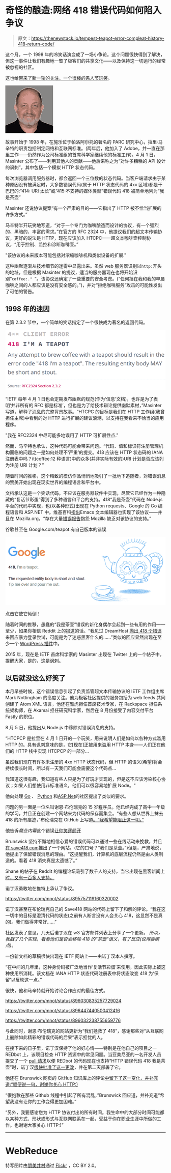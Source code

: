 # 奇怪的酿造:网络 418 错误代码如何陷入争议

> 原文：<https://thenewstack.io/tempest-teapot-error-compleat-history-418-return-code/>

这个月，一个 1998 年的冷笑话演变成了一场小争论。这个问题很快得到了解决，但这一事件让我们有趣地一瞥了极客们的共享文化——以及保持这一切运行的经常被忽视的社区。

这也给[带来了新一轮的关注，一个很棒的愚人节玩笑](https://www.ietf.org/rfc/rfc2324.txt)。

![](img/7b5a27365c53565384538d45aaad08f9.png)

故事开始于 1998 年，在施乐位于帕洛阿尔托的著名的 PARC 研究中心，拉里·马辛特的职责包括制定网络和互联网标准。(两年后，他加入了 Adobe，并一直在那里工作——仍然作为公司标准组的首席科学家继续他的标准工作)。4 月 1 日，Masinter 公布了——利用其他人的贡献——他后来称之为“对许多糟糕的 API 设计的讽刺”，其中包括一个模拟 HTTP 状态代码。

每次浏览器调用服务器时，都会返回一个三位数的状态代码。当客户端请求由于某种原因没有被满足时，大多数错误代码(属于 HTTP 状态代码的 4xx 区域)都是干巴巴的:“414: URI 太长”或“415:不支持的媒体类型”错误代码 418 被简单地列为“我是茶壶”

Masinter 还说协议提案“有一个严肃的目的——它指出了 HTTP 被不恰当扩展的许多方式。”

马辛特半开玩笑地写道，“对于一个专门为咖啡酿造而设计的协议，有一个强烈的、黑暗的、丰富的需求。”在官方的 RFC 2324 中，他提议我们的超文本传输协议，更好的说法是 HTTP，现在应该加入 HTCPC——超文本咖啡壶控制协议，“用于控制、监控和诊断咖啡壶。”

"该协议的未来版本可能包括对浓缩咖啡机和类似设备的扩展."

这种幽默逐渐从技术细节的迷雾中显露出来。虽然 web 服务器识别以`http:`开头的地址，但是根据 Masinter 的提议，适当的服务器现在也将开始识别“`coffee:." `”。该协议还确定了一些重要的安全考虑。(“任何挡在我和我的早晨咖啡之间的人都应该是没有安全感的。”)，并对“拒绝咖啡服务”攻击的可能性发出了可怕的警告。

## 1998 年的迷因

在第 2.3.2 节中，一个简单的笑话指定了一个很快成为著名的返回代码。

[![Teapot error screenshot](img/686fc2a101da496003cfd2b5123840a9.png)](https://httpstatuses.com/418)

“IETF 每年 4 月 1 日也会定期发布幽默的规范(作为‘信息’文档)，也许是为了表明‘并非所有的 RFC 都是标准’，但也是为了给技术辩论提供幽默素材，”Masinter 写道，解释了[消息](https://masinter.blogspot.com/2011/12/http-status-cat-418-i-teapot.html)的完整背景故事。“HTCPC 的目标是我们在 HTTP 工作组(我曾担任主席)中看到的对 HTTP 进行扩展的建议浪潮，以支持在我看来不恰当的应用程序。

"我在 RFC2324 中尽可能多地误用了 HTTP 可扩展性点."

然而，马辛特也承认，这种代码可能会带来问题。“代码、值和标识符注册管理机构面临的问题之一是如何处理不‘严重’的提交。418 应该在 HTTP 状态码的 IANA 注册表中吗？it(coffee:12 种语言)中的众多(并非实际有效的)URI 计划是否应该列为注册 URI 计划？”

随着时间的推移，这个精致的模仿作品悄悄地吸引了一批地下追随者，对错误消息的赞美开始出现在现实世界的编程语言和平台中。

文档承认这是一个笑话代码，不应该在服务器软件中实现，尽管它已经作为一种隐藏的“复活节彩蛋”得到了多种语言和平台的支持。418“我是茶壶”代码在 Node.js 平台的代码中实现，也(以各种形式)出现在 Python requests、Google 的 Go 编程语言和 ASP.NET 中。维基百科[指出](https://en.wikipedia.org/wiki/Hyper_Text_Coffee_Pot_Control_Protocol)Emacs 文本编辑器也实现了该协议——并且在 Mozilla.org，“存在大量[错误报告](https://bugzilla.mozilla.org/show_bug.cgi?id=46647)抱怨 Mozilla 缺乏对该协议的支持。”

谷歌甚至在 Google.com/teapot.有自己版本的错误

[![Google version of the 418 error I'm a teapot](img/9bdf1702b74b207ee286a6286f9fead5.png)](https://www.google.com/teapot)

点击它使它倾倒！

随着时间的推移，愚蠢的“我是茶壶”错误的新化身偶尔会起到一些有用的作用——至少，如果你相信 Reddit 上的[报道](https://www.reddit.com/r/webdev/comments/6t4lrm/we_did_it_reddit_http_error_code_418_im_a_teapot/dli3109/)的话。“我见过 DreamHost [抛出 418 个错误](http://duncanlock.net/blog/2016/03/22/finally-figured-out-my-mysterious-418unused-http-status-code-dreamhost/)来回应暴力登录尝试，可能是为了迷惑黑客什么的……”类似的回应显然出现在至少一个 [WordPress 插件](https://wordpress.stackexchange.com/questions/103089/why-better-wp-security-plugin-returns-418-im-a-teapot-error)中。

2015 年，现在是 IETF 首席科学家的 Masinter 出现在 Twitter 上的一个帖子中，提醒大家，是的，这是讽刺。

## 以后就没这么好笑了

本月早些时候，这个错误信息引起了负责监管超文本传输协议的 IETF 工作组主席 Mark Nottingham 的高度关注。他为极客社区提供的服务包括为 web feeds 共同创建了 Atom XML 语言，他还在雅虎担任首席技术专家，在 Rackspace 担任系统架构师，在 Akamai 担任研究科学家，然后在 8 月份接受了内容交付平台 Fastly 的职位。

8 月 5 日，他提出从 Node.js 中移除对错误消息的支持。

“HTCPCP 是拉里在 4 月 1 日开的一个玩笑，用来说明人们是如何以各种方式滥用 HTTP 的。具有讽刺意味的是，它[现在]正被用来滥用 HTTP 本身——人们正在他们的 HTTP 栈中实现 HTCPCP 的一部分…

虽然我们现在有许多未注册的 4xx HTTP 状态代码，但 HTTP 的语义(希望)将会持续很长时间，所以有一天我们可能会需要这个代码点…

我知道这很有趣，我知道有些人只是为了好玩才实现的，但是这不应该污染核心协议；如果人们想使用非标准语义，他们可以很容易地扩展 Node。"

他向处理 [Go](https://github.com/golang/go/issues/21326#issue-248234750) 、 [Python](https://github.com/requests/requests/issues/4238#issue-249497185) 和[ASP.Net](https://github.com/aspnet/HttpAbstractions/issues/915)的社区提出了类似的要求。

问题的另一面是一位名叫谢恩·布伦瑞克的 15 岁程序员。他已经完成了高中一年级的学习，并且正在创建一个网站来为代码的保存而集会。“有些人想从世界上抹去 418 的所有痕迹，”布伦瑞克在 GitHub 上写道[。“我希望能阻止这一切。”](https://github.com/WhataShane/save418)

他告诉*商业内幕*这个错误[让你笑逐颜开](http://www.businessinsider.com/save-418-saving-the-http-teapot-error-2017-8)

Brunswick 坚持不懈地相信心爱的错误代码可以通过一些在线活动来挽救，并且[在 save418.com](http://save418.com/)推出了一个网站。(它的口号？“我们是茶壶。”)但是，严肃地说，他提出了保留错误消息的理由。“这提醒我们，计算机的底层流程仍然是由人类制造的。看着 418 消失真是太遗憾了。”

Shane 的帖子在 Reddit 的编程论坛吸引了数千人的支持，当它出现在黑客新闻上[时，又有一百多人支持。](https://news.ycombinator.com/item?id=14987460)

诺丁汉勇敢地在推特上承认了争议。

https://twitter.com/mnot/status/895757119160320002

诺丁汉甚至在布伦瑞克自己的 Save418 网站的代码上留下了和解的评论。“我在这一切中的目标是澄清代码的状态(之前有人断言没有人会关心 418，这显然不是真的)。我们做得非常好……”

社区发表了意见，几天后诺丁汉在 w3 官方邮件列表上分享了一个更新。
 *所以，我戳了几个实现，看看他们是否会移除 418 的“茶壶”语义，有了反应(说得委婉点)。*

一份新文档的草稿很快出现在 IETF 网站上——由诺丁汉本人撰写。

“在中间的几年里，这种身份码被广泛地当作‘复活节彩蛋’来使用，因此实际上被这种使用所消耗。该文档在 IANA HTTP 状态代码注册表中将状态改变 418 为‘保留’以反映这一点。”

很快，他和马辛特就开始讨论合作应对的最佳方式。

https://twitter.com/mnot/status/896030835257729024

https://twitter.com/mnot/status/896447440500412416

https://twitter.com/mnot/status/896032238755659776

与此同时，谢恩·布伦瑞克的网站更新为“我们拯救了 418”，感谢那些对“从互联网上删除如此精彩的错误代码的后果”表示担忧的人。

在接下来的日子里，诺丁汉保持了他的好心情——特别是在他自己的项目之一 REDbot 上，该项目检查 HTTP 资源中的常见问题。当亚美尼亚的一名开发人员提交了一个 [pull 请求](https://github.com/mnot/redbot/pull/198)以便 REDbot 的代码现在也支持“HTTP 错误代码 418 我是茶壶”时，诺丁汉[很快批准了这一更改](https://github.com/mnot/redbot/pull/198)，并在第二天部署了它。

他还在 Brunswick 网页的 GitHub 知识库上的评论[中留下了这一变化，并补充道:“顺便说一句，谢谢你关心 HTTP:)](https://github.com/WhataShane/save418/issues/8)

“很抱歉在那些 Github 线程中引起了所有混乱，”Brunswick 回应道，并补充道“希望我没有让你的工作变得更加困难。”

“另外，我要感谢您为 HTTP 协议付出的所有时间。我生命中的大部分时间可能都以某种方式、形状或形式与互联网联系在一起，受益于你在职业生涯中所做的工作。也谢谢大家关心 HTTP:)”

* * *

# WebReduce

特写图片由[朋美井村](http://www.girliemac.com/blog/)通过 [Flickr](https://www.flickr.com/photos/girliemac/6508102407/in/album-72157628409467125/) ，CC BY 2.0。

<svg xmlns:xlink="http://www.w3.org/1999/xlink" viewBox="0 0 68 31" version="1.1"><title>Group</title> <desc>Created with Sketch.</desc></svg>